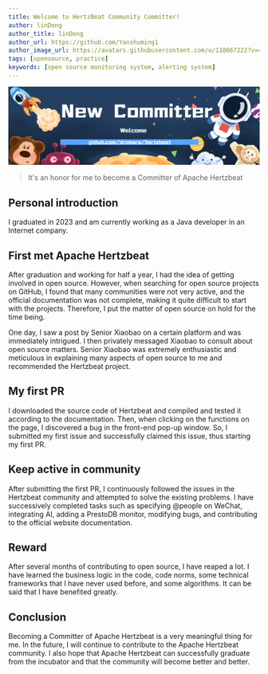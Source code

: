 ```yaml
---
title: Welcome to HertzBeat Community Committer!
author: linDong
author_title: linDong
author_url: https://github.com/Yanshuming1
author_image_url: https://avatars.githubusercontent.com/u/118667222?v=4
tags: [opensource, practice]
keywords: [open source monitoring system, alerting system]
---
```


![hertzBeathertzBeat](/img/blog/new-committer.png)

> It's an honor for me to become a Committer of Apache Hertzbeat
>
## Personal introduction

I graduated in 2023 and am currently working as a Java developer in an Internet company.

## First met Apache Hertzbeat

After graduation and working for half a year, I had the idea of getting involved in open source. However, when searching for open source projects on GitHub, I found that many communities were not very active, and the official documentation was not complete, making it quite difficult to start with the projects. Therefore, I put the matter of open source on hold for the time being.

One day, I saw a post by Senior Xiaobao on a certain platform and was immediately intrigued. I then privately messaged Xiaobao to consult about open source matters. Senior Xiaobao was extremely enthusiastic and meticulous in explaining many aspects of open source to me and recommended the Hertzbeat project.

## My first PR

I downloaded the source code of Hertzbeat and compiled and tested it according to the documentation. Then, when clicking on the functions on the page, I discovered a bug in the front-end pop-up window. So, I submitted my first issue and successfully claimed this issue, thus starting my first PR.

## Keep active in community

After submitting the first PR, I continuously followed the issues in the Hertzbeat community and attempted to solve the existing problems. I have successively completed tasks such as specifying @people on WeChat, integrating AI, adding a PrestoDB monitor, modifying bugs, and contributing to the official website documentation.

## Reward

After several months of contributing to open source, I have reaped a lot. I have learned the business logic in the code, code norms, some technical frameworks that I have never used before, and some algorithms. It can be said that I have benefited greatly.

## Conclusion

Becoming a Committer of Apache Hertzbeat is a very meaningful thing for me. In the future, I will continue to contribute to the Apache Hertzbeat community. I also hope that Apache Hertzbeat can successfully graduate from the incubator and that the community will become better and better.
